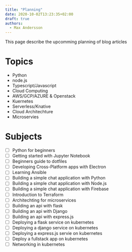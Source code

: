 ```yaml
---
title: "Planning"
date: 2020-10-02T13:23:35+02:00
draft: true
authors:
  - Max Andersson
---
```


This page describe the upcomming planning of blog articles

# Topics

* Python
* node.js
* Typescript/Javascript
* Cloud Computing
* AWS/GCP/AZURE & Openstack
* Kuernetes
* Serverless/Knative
* Cloud Architechture
* Microservies

# Subjects

- [ ] Python for beginners
- [ ] Getting started with Jupyter Notebook
- [ ] Beginners guide to dotfiles
- [ ] Developing Cross-Platform apps with Electron
- [ ] Learning Ansible
- [ ] Building a simple chat application with Python
- [ ] Building a simple chat application with Node.js
- [ ] Building a simple chat application with Firebase
- [ ] Introduction to Terraform
- [ ] Architechting for microservices
- [ ] Building an api with flask 
- [ ] Building an api with Django
- [ ] Building an api with express.js
- [ ] Deploying a flask service on kubernetes
- [ ] Deploying a django service on kubernetes
- [ ] Deploying a express.js servie on kubernetes
- [ ] Deploy a fullstack app on kubernetes
- [ ] Networking in kubernetes 
